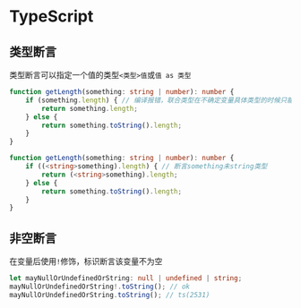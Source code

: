 # TypeScript

## 类型断言

类型断言可以指定一个值的类型`<类型>值`或`值 as 类型`

```TypeScript
function getLength(something: string | number): number {
    if (something.length) { // 编译报错，联合类型在不确定变量具体类型的时候只能访问联合类型的共有属性
        return something.length;
    } else {
        return something.toString().length;
    }
}

function getLength(something: string | number): number {
    if ((<string>something).length) { // 断言something未string类型
        return (<string>something).length;
    } else {
        return something.toString().length;
    }
}
```

## 非空断言

在变量后使用`!`修饰，标识断言该变量不为空

```TypeScript
let mayNullOrUndefinedOrString: null | undefined | string;
mayNullOrUndefinedOrString!.toString(); // ok
mayNullOrUndefinedOrString.toString(); // ts(2531)
```
